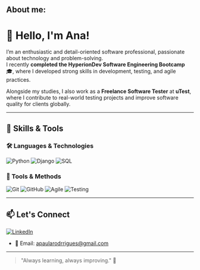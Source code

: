 ## About me:

# 👋 Hello, I'm Ana!

I’m an enthusiastic and detail-oriented software professional, passionate about technology and problem-solving.  
I recently **completed the HyperionDev Software Engineering Bootcamp** 🎓, where I developed strong skills in development, testing, and agile practices.

Alongside my studies, I also work as a **Freelance Software Tester** at **uTest**, where I contribute to real-world testing projects and improve software quality for clients globally.

---

## 🚀 Skills & Tools

### 🛠 Languages & Technologies
![Python](https://img.shields.io/badge/Python-3776AB?style=for-the-badge&logo=python&logoColor=white)
![Django](https://img.shields.io/badge/Django-092E20?style=for-the-badge&logo=django&logoColor=white)
![SQL](https://img.shields.io/badge/SQL-4479A1?style=for-the-badge&logo=postgresql&logoColor=white)

### 🧰 Tools & Methods
![Git](https://img.shields.io/badge/Git-F05032?style=for-the-badge&logo=git&logoColor=white)
![GitHub](https://img.shields.io/badge/GitHub-000000?style=for-the-badge&logo=github&logoColor=white)
![Agile](https://img.shields.io/badge/Agile-02569B?style=for-the-badge&logo=agile&logoColor=white)
![Testing](https://img.shields.io/badge/Testing-6DB33F?style=for-the-badge&logo=testing&logoColor=white)

---

## 📫 Let's Connect
[![LinkedIn](https://img.shields.io/badge/LinkedIn-000000?style=for-the-badge&logo=LinkedIn&logoColor=white)](https://www.linkedin.com/in/ana-rodrigues-943392232/)
- 📧 Email: [apaularodrrigues@gmail.com](mailto:apaularodrrigues@gmail.com)

---

> "Always learning, always improving." 🌱
 


 
